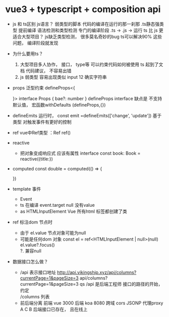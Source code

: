 # vue3 + typescript + composition api

- js 和 ts区别
   js语言？ 弱类型的脚本  代码的编译在运行的那一刹那
   .ts静态强类型  提前编译  语法检测和类型检测  专门的编译阶段
   .ts -> .js -> 运行
   ts 比 js 更适合大型项目？ js缺乏类型检测， 很多莫名奇妙的bug
   ts可以解决90% 这些问题， 编译阶段就发现

- 为什么要用ts？
   1. 大型项目多人协作， 接口， type等  可以约束代码如何被使用
      ts 起到了文档 代码建议， 不容易出错
   2. js 弱类型   容易出现类似 input 12 确实字符串

- props
   泛型约束 defineProps<{

   }>
   interface Props {
      bae?: number
   }
   defineProps<Props>
   interface 缺点是  不支持默认值， 宏函数withDefaults (defineProps,{})

- defineEmits
   运行时， const emit  =defineEmits(['change', 'update'])
   基于类型  对触发事件有更好的控制
- ref
   vue中Ref类型
   ：Ref<number>
   ref<number>()

- reactive
   - 把对象变成响应式
      应该有属性  interface
      const book: Book = reactive({title:})
- computed
   const double = computed<number>(() => {

   })
- template 事件
   - Event
   - ts 在编译
      event.target null 没有value
   - as HTMLInputElement Vue 所有html 标签都创建了类

- ref 标注dom 节点时
   - 由于 el.value 节点对象可能为null
   - 可能是任何dom 对象
      const el = ref<HTMLInputElement | null>(null)
      el.value?.focus()\
      ?. 兼容null

-  数据接口怎么做？
   - /api  表示接口地址
      http://api.vikingship.xyz/api/columns?currentPage=1&pageSize=3
      api/columns?currentPage=1&pageSize=3  qs
      /api 是后端工程师   接口的路径的开始，约定  
       /columns 列表
   - 前后端分离
      前端 vue 3000
      后端 koa 8080 
      跨域 cors  JSONP 代理proxy
      A   C   B   后端接口已存在， 且在线上